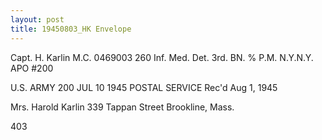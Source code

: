 ```yaml
---
layout: post
title: 19450803_HK Envelope
---
```



Capt. H. Karlin M.C. 0469003
260 Inf. Med. Det. 3rd. BN.
% P.M. N.Y.N.Y. APO #200

U.S. ARMY
200
JUL 10
1945
POSTAL SERVICE
Rec'd Aug 1, 1945

Mrs. Harold Karlin
339 Tappan Street
Brookline, Mass.


403